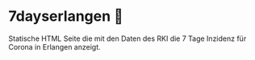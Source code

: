# 7dayserlangen 🦠
Statische HTML Seite die mit den Daten des RKI die 7 Tage Inzidenz für Corona in Erlangen anzeigt.
